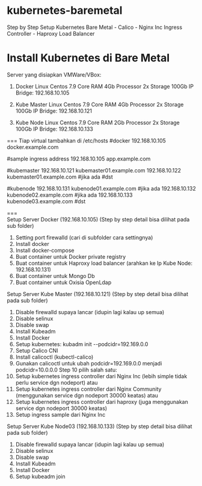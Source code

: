 # kubernetes-baremetal
Step by Step Setup Kubernetes Bare Metal - Calico - Nginx Inc Ingress Controller - Haproxy Load Balancer 

Install Kubernetes di Bare Metal
================================

Server yang disiapkan VMWare/VBox: 

1. Docker
   Linux Centos 7.9 Core
   RAM 4Gb
   Processor 2x
   Storage 100Gb
   IP Bridge: 192.168.10.105
   
2. Kube Master
   Linux Centos 7.9 Core
   RAM 4Gb
   Processor 2x
   Storage 100Gb
   IP Bridge: 192.168.10.121
   
3. Kube Node
   Linux Centos 7.9 Core
   RAM 2Gb
   Processor 2x
   Storage 100Gb
   IP Bridge: 192.168.10.133

===
Tiap virtual tambahkan di /etc/hosts
#docker
192.168.10.105   docker.example.com

#sample ingress address
192.168.10.105   app.example.com

#kubemaster
192.168.10.121   kubemaster01.example.com
192.168.10.122   kubemaster01.example.com  #jika ada
#dst

#kubenode
192.168.10.131   kubenode01.example.com  #jika ada
192.168.10.132   kubenode02.example.com #jika ada
192.168.10.133   kubenode03.example.com
#dst

===   
Setup Server Docker (192.168.10.105)
(Step by step detail bisa dilihat pada sub folder)
1. Setting port firewalld (cari di subfolder cara settingnya)
2. Install docker
3. Install docker-compose
4. Buat container untuk Docker private registry
5. Buat container untuk Haproxy load balancer (arahkan ke Ip Kube Node: 192.168.10.131)
6. Buat container untuk Mongo Db
7. Buat container untuk Oxisia OpenLdap

Setup Server Kube Master (192.168.10.121)
(Step by step detail bisa dilihat pada sub folder)
1. Disable firewalld supaya lancar (idupin lagi kalau up semua)
2. Disable selinux
3. Disable swap
4. Install Kubeadm 
5. Install Docker
6. Setup kubernetes: kubadm init --podcidr=192.169.0.0
7. Setup Calico CNI
8. Install calicoctl (kubectl-calico)
9. Gunakan calicoctl untuk ubah podcidr=192.169.0.0 menjadi podcidr=10.0.0.0
Step 10 pilih salah satu:
10. Setup kubernetes ingress controller dari Nginx Inc (lebih simple tidak perlu service dgn nodeport)
atau
10. Setup kubernetes ingress controller dari Nginx Community (menggunakan service dgn nodeport 30000 keatas)
atau
10. Setup kubernetes ingress controller dari haproxy (juga menggunakan service dgn nodeport 30000 keatas)
11. Setup ingress sample dari Nginx Inc

Setup Server Kube Node03 (192.168.10.133)
(Step by step detail bisa dilihat pada sub folder)
1. Disable firewalld supaya lancar (idupin lagi kalau up semua)
2. Disable selinux
3. Disable swap
4. Install Kubeadm 
5. Install Docker
6. Setup kubeadm join


